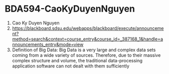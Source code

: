 # BDA594-CaoKyDuyenNguyen
1. Cao Ky Duyen Nguyen
2. https://blackboard.sdsu.edu/webapps/blackboard/execute/announcement?method=search&context=course_entry&course_id=_387168_1&handle=announcements_entry&mode=view
3. Definition of Big Data: Big Data is a very large and complex data sets coming from a wide variety of sources. Therefore, due to their massive complex structure and volume, the traditional data-processing application software can not dealt with them sufficiently 
